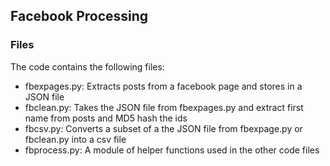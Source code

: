 ## Facebook Processing

### Files
The code contains the following files:
* fbexpages.py: Extracts posts from a facebook page and stores in a JSON file
* fbclean.py: Takes the JSON file from fbexpages.py and extract first name from posts and MD5 hash the ids
* fbcsv.py: Converts a subset of a the JSON file from fbexpage.py or fbclean.py into a csv file
* fbprocess.py: A module of helper functions used in the other code files   

